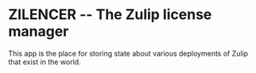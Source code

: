 ZILENCER -- The Zulip license manager
========

This app is the place for storing state about various deployments of
Zulip that exist in the world.
